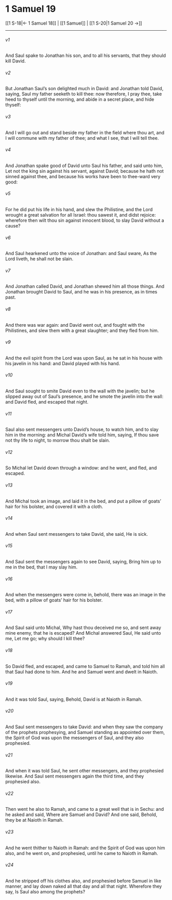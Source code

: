 # 1 Samuel 19

[[1 S-18|← 1 Samuel 18]] | [[1 Samuel]] | [[1 S-20|1 Samuel 20 →]]
***

###### v1
And Saul spake to Jonathan his son, and to all his servants, that they should kill David.
###### v2
But Jonathan Saul’s son delighted much in David: and Jonathan told David, saying, Saul my father seeketh to kill thee: now therefore, I pray thee, take heed to thyself until the morning, and abide in a secret place, and hide thyself:
###### v3
And I will go out and stand beside my father in the field where thou art, and I will commune with my father of thee; and what I see, that I will tell thee.
###### v4
And Jonathan spake good of David unto Saul his father, and said unto him, Let not the king sin against his servant, against David; because he hath not sinned against thee, and because his works have been to thee-ward very good:
###### v5
For he did put his life in his hand, and slew the Philistine, and the Lord wrought a great salvation for all Israel: thou sawest it, and didst rejoice: wherefore then wilt thou sin against innocent blood, to slay David without a cause?
###### v6
And Saul hearkened unto the voice of Jonathan: and Saul sware, As the Lord liveth, he shall not be slain.
###### v7
And Jonathan called David, and Jonathan shewed him all those things. And Jonathan brought David to Saul, and he was in his presence, as in times past.
###### v8
And there was war again: and David went out, and fought with the Philistines, and slew them with a great slaughter; and they fled from him.
###### v9
And the evil spirit from the Lord was upon Saul, as he sat in his house with his javelin in his hand: and David played with his hand.
###### v10
And Saul sought to smite David even to the wall with the javelin; but he slipped away out of Saul’s presence, and he smote the javelin into the wall: and David fled, and escaped that night.
###### v11
Saul also sent messengers unto David’s house, to watch him, and to slay him in the morning: and Michal David’s wife told him, saying, If thou save not thy life to night, to morrow thou shalt be slain.
###### v12
So Michal let David down through a window: and he went, and fled, and escaped.
###### v13
And Michal took an image, and laid it in the bed, and put a pillow of goats’ hair for his bolster, and covered it with a cloth.
###### v14
And when Saul sent messengers to take David, she said, He is sick.
###### v15
And Saul sent the messengers again to see David, saying, Bring him up to me in the bed, that I may slay him.
###### v16
And when the messengers were come in, behold, there was an image in the bed, with a pillow of goats’ hair for his bolster.
###### v17
And Saul said unto Michal, Why hast thou deceived me so, and sent away mine enemy, that he is escaped? And Michal answered Saul, He said unto me, Let me go; why should I kill thee?
###### v18
So David fled, and escaped, and came to Samuel to Ramah, and told him all that Saul had done to him. And he and Samuel went and dwelt in Naioth.
###### v19
And it was told Saul, saying, Behold, David is at Naioth in Ramah.
###### v20
And Saul sent messengers to take David: and when they saw the company of the prophets prophesying, and Samuel standing as appointed over them, the Spirit of God was upon the messengers of Saul, and they also prophesied.
###### v21
And when it was told Saul, he sent other messengers, and they prophesied likewise. And Saul sent messengers again the third time, and they prophesied also.
###### v22
Then went he also to Ramah, and came to a great well that is in Sechu: and he asked and said, Where are Samuel and David? And one said, Behold, they be at Naioth in Ramah.
###### v23
And he went thither to Naioth in Ramah: and the Spirit of God was upon him also, and he went on, and prophesied, until he came to Naioth in Ramah.
###### v24
And he stripped off his clothes also, and prophesied before Samuel in like manner, and lay down naked all that day and all that night. Wherefore they say, Is Saul also among the prophets? 

